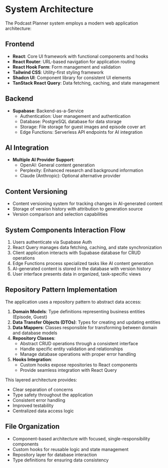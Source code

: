 
# System Architecture

The Podcast Planner system employs a modern web application architecture:

## Frontend
- **React**: Core UI framework with functional components and hooks
- **React Router**: URL-based navigation for application routing
- **React Hook Form**: Form management and validation
- **Tailwind CSS**: Utility-first styling framework
- **Shadcn UI**: Component library for consistent UI elements
- **TanStack React Query**: Data fetching, caching, and state management

## Backend
- **Supabase**: Backend-as-a-Service
  - Authentication: User management and authentication
  - Database: PostgreSQL database for data storage
  - Storage: File storage for guest images and episode cover art
  - Edge Functions: Serverless API endpoints for AI integration

## AI Integration
- **Multiple AI Provider Support**:
  - OpenAI: General content generation
  - Perplexity: Enhanced research and background information
  - Claude (Anthropic): Optional alternative provider

## Content Versioning
- Content versioning system for tracking changes in AI-generated content
- Storage of version history with attribution to generation source
- Version comparison and selection capabilities

## System Components Interaction Flow
1. Users authenticate via Supabase Auth
2. React Query manages data fetching, caching, and state synchronization
3. Client application interacts with Supabase database for CRUD operations
4. Edge Functions process specialized tasks like AI content generation
5. AI-generated content is stored in the database with version history
6. User interface presents data in organized, task-specific views

## Repository Pattern Implementation
The application uses a repository pattern to abstract data access:

1. **Domain Models**: Type definitions representing business entities (Episode, Guest)
2. **Data Transfer Objects (DTOs)**: Types for creating and updating entities
3. **Data Mappers**: Classes responsible for transforming between domain and database models
4. **Repository Classes**:
   - Abstract CRUD operations through a consistent interface
   - Handle specific entity validation and relationships
   - Manage database operations with proper error handling
5. **Hooks Integration**:
   - Custom hooks expose repositories to React components
   - Provide seamless integration with React Query

This layered architecture provides:
- Clear separation of concerns
- Type safety throughout the application
- Consistent error handling
- Improved testability
- Centralized data access logic

## File Organization
- Component-based architecture with focused, single-responsibility components
- Custom hooks for reusable logic and state management
- Repository layer for database interaction
- Type definitions for ensuring data consistency
